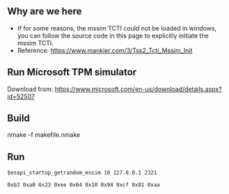 ## Why are we here
  - If for some reasons, the mssim TCTI could not be loaded in windows, you can follow the source code in this page to explicitly initiate the mssim TCTI.
  - Reference: https://www.mankier.com/3/Tss2_Tcti_Mssim_Init

## Run Microsoft TPM simulator
Download from: https://www.microsoft.com/en-us/download/details.aspx?id=52507

## Build
nmake -f makefile.nmake

## Run

```
$esapi_startup_getrandom_mssim 10 127.0.0.1 2321

0xb3 0xa0 0x23 0xee 0x64 0x10 0x94 0xcf 0x81 0xaa
```     
